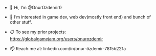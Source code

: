 - 👋 Hi, I’m @OnurOzdemir0
- 👀 I’m interested in game dev, web dev(mostly front end) and bunch of other stuff. 
- 📋 To see my prior projects: https://globalgamejam.org/users/onurozdemir 


- 📫 Reach me at: linkedin.com/in/onur-özdemir-7815b221a 

<!---
OnurOzdemir0/OnurOzdemir0 is a ✨ special ✨ repository because its `README.md` (this file) appears on your GitHub profile.
You can click the Preview link to take a look at your changes.
--->

